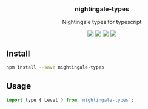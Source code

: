 <h3 align="center">
  nightingale-types
</h3>

<p align="center">
  Nightingale types for typescript
</p>

<p align="center">
  <a href="https://npmjs.org/package/nightingale-types"><img src="https://img.shields.io/npm/v/nightingale-types.svg?style=flat-square"></a>
  <a href="https://npmjs.org/package/nightingale-types"><img src="https://img.shields.io/npm/dw/nightingale-types.svg?style=flat-square"></a>
  <a href="https://npmjs.org/package/nightingale-types"><img src="https://img.shields.io/node/v/nightingale-types.svg?style=flat-square"></a>
  <a href="https://npmjs.org/package/nightingale-types"><img src="https://img.shields.io/npm/types/nightingale-types.svg?style=flat-square"></a>
</p>

## Install

```bash
npm install --save nightingale-types
```

## Usage

```js
import type { Level } from 'nightingale-types';
```
